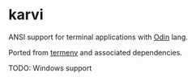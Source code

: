 # karvi
ANSI support for terminal applications with [Odin](https://odin-lang.org/) lang.

Ported from [termenv](https://github.com/muesli/termenv) and associated dependencies.

TODO: Windows support
